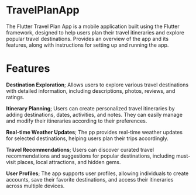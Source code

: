 # TravelPlanApp
The Flutter Travel Plan App is a mobile application built using the Flutter framework, designed to help users plan their travel itineraries and explore popular travel destinations. Provides an overview of the app and its features, along with instructions for setting up and running the app.

# Features
**Destination Exploration**; Allows users to explore various travel destinations with detailed information, including descriptions, photos, reviews, and ratings.

**Itinerary Planning**; Users can create personalized travel itineraries by adding destinations, dates, activities, and notes. They can easily manage and modify their itineraries according to their preferences.

**Real-time Weather Updates**; The pp provides real-time weather updates for selected destinations, helping users plan their trips accordingly.

**Travel Recommendations**; Users can discover curated travel recommendations and suggestions for popular destinations, including must-visit places, local attractions, and hidden gems.

**User Profiles**; The app supports user profiles, allowing individuals to create accounts, save their favorite destinations, and access their itineraries across multiple devices.
